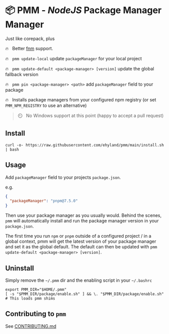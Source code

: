 # 📦 PMM - _NodeJS_ Package Manager Manager

Just like corepack, plus

🔥 &nbsp; Better [fnm](https://github.com/Schniz/fnm/issues/566) support.

🔥 &nbsp; `pmm update-local` update `packageManager` for your local project

🔥 &nbsp; `pmm update-default <package-manager> [version]` update the global fallback version

🔥 &nbsp; `pmm pin <package-manager> <path>` add `packageManager` field to your package

🔥 &nbsp; Installs package managers from your configured npm registry (or set `PMM_NPM_REGISTRY` to use an alternative)

> ⏲️ &nbsp; No Windows support at this point (happy to accept a pull request)

## Install

```shell
curl -o- https://raw.githubusercontent.com/ehyland/pmm/main/install.sh | bash
```

## Usage

Add `packageManager` field to your projects `package.json`.

e.g.

```json
{
  "packageManager": "pnpm@7.5.0"
}
```

Then use your package manager as you usually would. Behind the scenes, `pmm` will automatically install and run the package manager version in your `package.json`.

The first time you run `npm` or `pnpm` outside of a configured project / in a global context, pmm will get the latest version of your package manager and set it as the global default. The default can then be updated with `pmm update-default <package-manager> [version]`.

## Uninstall

Simply remove the `~/.pmm` dir and the enabling script in your `~/.bashrc`

```shell
export PMM_DIR="$HOME/.pmm"
[ -s "$PMM_DIR/package/enable.sh" ] && \. "$PMM_DIR/package/enable.sh"  # This loads pmm shims
```

## Contributing to `pmm`

See [CONTRIBUTING.md](./CONTRIBUTING.md)
